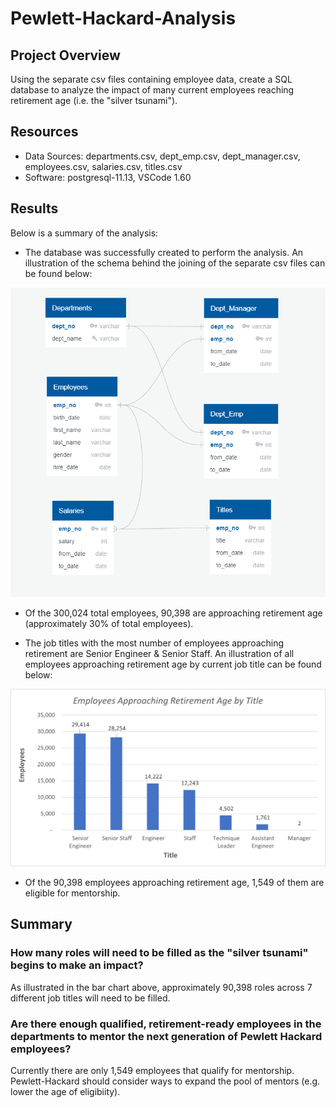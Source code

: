 # Pewlett-Hackard-Analysis

## Project Overview

Using the separate csv files containing employee data, create a SQL database to analyze the impact of many current employees reaching retirement age (i.e. the "silver tsunami"). 

## Resources

- Data Sources: departments.csv, dept_emp.csv, dept_manager.csv, employees.csv, salaries.csv, titles.csv
- Software: postgresql-11.13, VSCode 1.60

## Results
Below is a summary of the analysis:

* The database was successfully created to perform the analysis. An illustration of the schema behind the joining of the separate csv files can be found below:

![](EmployeeDB_final.png)


* Of the 300,024 total employees, 90,398 are approaching retirement age (approximately 30% of total employees).

* The job titles with the most number of employees approaching retirement are Senior Engineer & Senior Staff.  An illustration of all employees approaching retirement age by current job title can be found below:

![](By_Title.png)

* Of the 90,398 employees approaching retirement age, 1,549 of them are eligible for mentorship.

## Summary

### How many roles will need to be filled as the "silver tsunami" begins to make an impact?

As illustrated in the bar chart above, approximately 90,398 roles across 7 different job titles will need to be filled.

### Are there enough qualified, retirement-ready employees in the departments to mentor the next generation of Pewlett Hackard employees?

Currently there are only 1,549 employees that qualify for mentorship. Pewlett-Hackard should consider ways to expand the pool of mentors (e.g. lower the age of eligibiity). 
